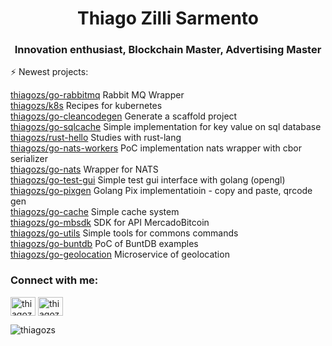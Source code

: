 <h1 align="center">Thiago Zilli Sarmento</h1>
<h3 align="center">Innovation enthusiast, Blockchain Master, Advertising Master</h3>

⚡ Newest projects:

[thiagozs/go-rabbitmq](https://api.github.com/repos/thiagozs/go-rabbitmq) Rabbit MQ Wrapper<br/>
[thiagozs/k8s](https://api.github.com/repos/thiagozs/k8s) Recipes for kubernetes<br/>
[thiagozs/go-cleancodegen](https://api.github.com/repos/thiagozs/go-cleancodegen) Generate a scaffold project<br/>
[thiagozs/go-sqlcache](https://api.github.com/repos/thiagozs/go-sqlcache) Simple implementation for key value on sql database<br/>
[thiagozs/rust-hello](https://api.github.com/repos/thiagozs/rust-hello) Studies with rust-lang<br/>
[thiagozs/go-nats-workers](https://api.github.com/repos/thiagozs/go-nats-workers) PoC implementation nats wrapper with cbor serializer<br/>
[thiagozs/go-nats](https://api.github.com/repos/thiagozs/go-nats) Wrapper for NATS<br/>
[thiagozs/go-test-gui](https://api.github.com/repos/thiagozs/go-test-gui) Simple test gui interface with golang (opengl)<br/>
[thiagozs/go-pixgen](https://api.github.com/repos/thiagozs/go-pixgen) Golang Pix implementatioin - copy and paste, qrcode gen<br/>
[thiagozs/go-cache](https://api.github.com/repos/thiagozs/go-cache) Simple cache system<br/>
[thiagozs/go-mbsdk](https://api.github.com/repos/thiagozs/go-mbsdk) SDK for API MercadoBitcoin<br/>
[thiagozs/go-utils](https://api.github.com/repos/thiagozs/go-utils) Simple tools for commons commands<br/>
[thiagozs/go-buntdb](https://api.github.com/repos/thiagozs/go-buntdb) PoC of BuntDB examples<br/>
[thiagozs/go-geolocation](https://api.github.com/repos/thiagozs/go-geolocation) Microservice of geolocation<br/>

<h3 align="left">Connect with me:</h3>
<p align="left">
<a href="https://twitter.com/thiagozs" target="blank"><img align="center" src="https://cdn.jsdelivr.net/npm/simple-icons@3.0.1/icons/twitter.svg" alt="thiagozs" height="30" width="40" /></a>
<a href="https://linkedin.com/in/thiagozs" target="blank"><img align="center" src="https://cdn.jsdelivr.net/npm/simple-icons@3.0.1/icons/linkedin.svg" alt="thiagozs" height="30" width="40" /></a>
</p>

<p align="left"> <img src="https://komarev.com/ghpvc/?username=thiagozs&label=Profile%20views&color=0e75b6&style=flat" alt="thiagozs" /> </p>


